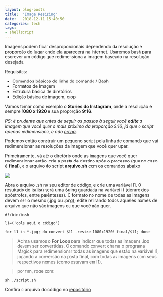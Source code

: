 ```yaml
---
layout: blog-posts
title:  "Image Resizing"
date:   2018-12-11 15:40:50
categories: tech
tags:
- shellscript
---
```


Imagens podem ficar desproporcionais dependendo da resolução e proporção do lugar onde ela aparecerá na internet. Usaremos bash para escrever um código que redimensiona a imagem baseado na resolução desejada.

Requisitos:

 - Comandos básicos de linha de comando / Bash
 - Formatos de Imagem
 - Estrutura básica de diretórios
 - Edição básica de imagem, crop

Vamos tomar como exemplo o **Stories do Instagram**, onde a resolução é sempre **1080 x 1920** e sua proporção **9:16**.

_PS: é prudente que antes de seguir os passos à seguir você **edite** a imagem que você quer o mais próximo da proporção 9:16, já que o script apenas redimensiona, e não [cropa](https://en.wikipedia.org/wiki/Cropping_(image))._

Podemos então construir um pequeno script pela linha de comando que vai redimensionar as resoluções da imagem que você quer upar.

Primeiramente, vá até o diretório onde as imagens que você quer redimensionar estão, crie a pasta de destino após o processo (que no caso é **final**), e o arquivo do script **arquivo.sh** com os comandos abaixo

![]( https://i.imgur.com/iJBSyjm.jpg )

Abra o arquivo .sh no seu editor de código, e crie uma variável l1. O resultado do ls(list) será uma String guardada na variável l1 (dentro dos apóstrofos, entre parênteses). O formato no nome de todas as imagens devem ser o mesmo (.jpg ou .png); edite retirando todos aqueles nomes de arquivo que não são imagens ou que você não quer.

```
#!/bin/bash

l1=('cole aqui o código')

for l1 in *.jpg; do convert $l1 -resize 1080x1920! final/$l1; done
```
> Acima usamos o **For Loop** para indicar que todas as imagens .jpg devem ser convertidas. O comando convert chama o programa Magick para redimensionar todas as imagens que estão na variável l1, jogando a conversão na pasta final, com todas as imagens com seus respectivos nomes (como estavam em l1).

> por fim, rode com:

```
sh ./script.sh
```

Confira o arquivo do código no [repositório](http://github.com/deomorxsy)

